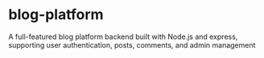 # blog-platform
A full-featured blog platform backend built with Node.js and express, supporting user authentication, posts, comments, and admin management

